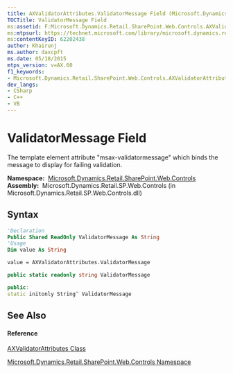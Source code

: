 ```yaml
---
title: AXValidatorAttributes.ValidatorMessage Field (Microsoft.Dynamics.Retail.SharePoint.Web.Controls)
TOCTitle: ValidatorMessage Field
ms:assetid: F:Microsoft.Dynamics.Retail.SharePoint.Web.Controls.AXValidatorAttributes.ValidatorMessage
ms:mtpsurl: https://technet.microsoft.com/library/microsoft.dynamics.retail.sharepoint.web.controls.axvalidatorattributes.validatormessage(v=AX.60)
ms:contentKeyID: 62202438
author: Khairunj
ms.author: daxcpft
ms.date: 05/18/2015
mtps_version: v=AX.60
f1_keywords:
- Microsoft.Dynamics.Retail.SharePoint.Web.Controls.AXValidatorAttributes.ValidatorMessage
dev_langs:
- CSharp
- C++
- VB
---
```


# ValidatorMessage Field

The template element attribute "msax-validatormessage" which binds the message to display for failing validation.

**Namespace:**  [Microsoft.Dynamics.Retail.SharePoint.Web.Controls](microsoft-dynamics-retail-sharepoint-web-controls-namespace.md)  
**Assembly:**  Microsoft.Dynamics.Retail.SP.Web.Controls (in Microsoft.Dynamics.Retail.SP.Web.Controls.dll)

## Syntax

``` vb
'Declaration
Public Shared ReadOnly ValidatorMessage As String
'Usage
Dim value As String

value = AXValidatorAttributes.ValidatorMessage
```

``` csharp
public static readonly string ValidatorMessage
```

``` c++
public:
static initonly String^ ValidatorMessage
```

## See Also

#### Reference

[AXValidatorAttributes Class](axvalidatorattributes-class-microsoft-dynamics-retail-sharepoint-web-controls.md)

[Microsoft.Dynamics.Retail.SharePoint.Web.Controls Namespace](microsoft-dynamics-retail-sharepoint-web-controls-namespace.md)

